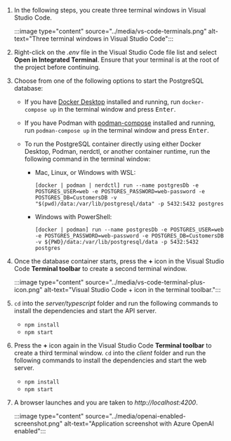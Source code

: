 1. In the following steps, you create three terminal windows in Visual Studio Code. 

    :::image type="content" source="../media/vs-code-terminals.png" alt-text="Three terminal windows in Visual Studio Code":::

1. Right-click on the *.env* file in the Visual Studio Code file list and select **Open in Integrated Terminal**. Ensure that your terminal is at the root of the project before continuing.

1. Choose from one of the following options to start the PostgreSQL database:

    - If you have [Docker Desktop](https://www.docker.com/get-started/) installed and running, run `docker-compose up` in the terminal window and press <kbd>Enter</kbd>.
    - If you have Podman with [podman-compose](https://podman-desktop.io/docs/compose/podman-compose) installed and running, run `podman-compose up` in the terminal window and press <kbd>Enter</kbd>.
    - To run the PostgreSQL container directly using either Docker Desktop, Podman, nerdctl, or another container runtime, run the following command in the terminal window:

       - Mac, Linux, or Windows with WSL: 

           ```
           [docker | podman | nerdctl] run --name postgresDb -e POSTGRES_USER=web -e POSTGRES_PASSWORD=web-password -e POSTGRES_DB=CustomersDB -v "$(pwd)/data:/var/lib/postgresql/data" -p 5432:5432 postgres
           ```

       - Windows with PowerShell: 

           ```
           [docker | podman] run --name postgresDb -e POSTGRES_USER=web -e POSTGRES_PASSWORD=web-password -e POSTGRES_DB=CustomersDB -v ${PWD}/data:/var/lib/postgresql/data -p 5432:5432 postgres
           ```

1. Once the database container starts, press the **+** icon in the Visual Studio Code **Terminal toolbar** to create a second terminal window. 

    :::image type="content" source="../media/vs-code-terminal-plus-icon.png" alt-text="Visual Studio Code + icon in the terminal toolbar.":::

1. `cd` into the *server/typescript* folder and run the following commands to install the dependencies and start the API server.

    - `npm install`
    - `npm start`

1. Press the **+** icon again in the Visual Studio Code **Terminal toolbar** to create a third terminal window. `cd` into the *client* folder and run the following commands to install the dependencies and start the web server.

    - `npm install`
    - `npm start` 

1. A browser launches and you are taken to *http://localhost:4200*. 

    :::image type="content" source="../media/openai-enabled-screenshot.png" alt-text="Application screenshot with Azure OpenAI enabled":::